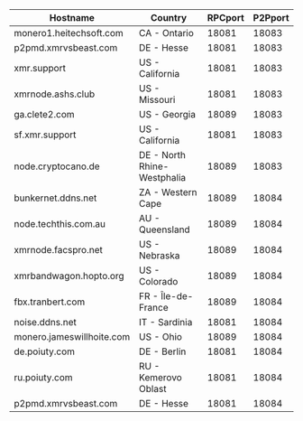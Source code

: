 Hostname | Country | RPCport | P2Pport
--- | --- | --- | ---
monero1.heitechsoft.com | CA - Ontario | 18081 | 18083
p2pmd.xmrvsbeast.com | DE - Hesse | 18081 | 18083
xmr.support | US - California | 18081 | 18083
xmrnode.ashs.club | US - Missouri | 18081 | 18083
ga.clete2.com | US - Georgia | 18089 | 18083
sf.xmr.support | US - California | 18081 | 18083
node.cryptocano.de | DE - North Rhine-Westphalia | 18089 | 18083
bunkernet.ddns.net | ZA - Western Cape | 18089 | 18084
node.techthis.com.au | AU - Queensland | 18089 | 18084
xmrnode.facspro.net | US - Nebraska | 18089 | 18084
xmrbandwagon.hopto.org | US - Colorado | 18089 | 18084
fbx.tranbert.com | FR - Île-de-France | 18089 | 18084
noise.ddns.net | IT - Sardinia | 18081 | 18084
monero.jameswillhoite.com | US - Ohio | 18089 | 18084
de.poiuty.com | DE - Berlin | 18081 | 18084
ru.poiuty.com | RU - Kemerovo Oblast | 18081 | 18084
p2pmd.xmrvsbeast.com | DE - Hesse | 18081 | 18084

